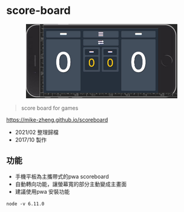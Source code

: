# score-board


<p align="center"><img width="400" src="./screenshot.png" alt="scoreboard"></p>

> score board for games



https://mike-zheng.github.io/scoreboard


* 2021/02 整理歸檔
* 2017/10 製作

## 功能
- 手機平板為主攜帶式的pwa scoreboard
- 自動轉向功能，讓螢幕寬的部分主動變成主畫面
- 建議使用pwa 安裝功能





```
node -v 6.11.0
```

